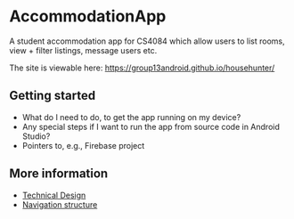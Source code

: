 # AccommodationApp
A student accommodation app for CS4084 which allow users to list rooms, view + filter listings, message users etc. 

The site is viewable here: https://group13android.github.io/househunter/

## Getting started

* What do I need to do, to get the app running on my device?
* Any special steps if I want to run the app from source code in Android Studio?
* Pointers to, e.g., Firebase project

## More information

* [Technical Design](design.md)
* [Navigation structure](structure.md)
